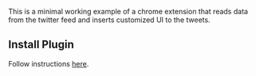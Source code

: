This is a minimal working example of a chrome extension that reads data from the twitter feed and inserts customized UI to the tweets.


## Install Plugin

Follow instructions [here](https://developer.chrome.com/docs/extensions/mv2/getstarted/).